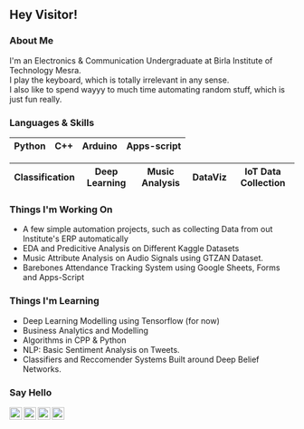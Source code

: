 ## Hey Visitor!

### About Me
I'm an Electronics & Communication Undergraduate at Birla Institute of Technology Mesra.  
I play the keyboard, which is totally irrelevant in any sense.  
I also like to spend wayyy to much time automating random stuff, which is just fun really. 

### Languages & Skills
Python | C++ | Arduino | Apps-script
| ---    | --- |  ---  | ---

| Classification 	| Deep Learning 	| Music Analysis 	| DataViz 	| IoT Data Collection 	|
|----------------	|---------------	|----------------	|---------	|---------------------	|

### Things I'm Working On
* A few simple automation projects, such as collecting Data from out Institute's ERP automatically
* EDA and Predicitive Analysis on Different Kaggle Datasets
* Music Attribute Analysis on Audio Signals using GTZAN Dataset.
* Barebones Attendance Tracking System using Google Sheets, Forms and Apps-Script

### Things I'm Learning
* Deep Learning Modelling using Tensorflow (for now)
* Business Analytics and Modelling
* Algorithms in CPP & Python
* NLP: Basic Sentiment Analysis on Tweets.
* Classifiers and Reccomender Systems Built around Deep Belief Networks.

### Say Hello
<p align="centre">
<a href="https://twitter.com/I5H44N">
    <img alt="Twitter" align="left" width="22px" padding:"10" src="https://cdn.jsdelivr.net/npm/simple-icons@v3/icons/twitter.svg" />
</a>
<a href="https://www.kaggle.com/ishaanaditya">
    <img alt="Kaggle" align="left" width="22px" padding:"50px" src="https://cdn.jsdelivr.net/npm/simple-icons@v3/icons/kaggle.svg" />
</a>
 
  
  
<a href="mailto:ishaanaditya.v@gmail.com">
    <img alt="Mail" align="left" width="22px" padding:"50px" src="https://cdn.jsdelivr.net/npm/simple-icons@v3/icons/gmail.svg" />
</a>
  
<a href="https://www.linkedin.com/in/ishaan-aditya/">
    <img alt="LinkedIn" align="left" width="22px" padding:"50px" src="https://cdn.jsdelivr.net/npm/simple-icons@v3/icons/linkedin.svg" />
</a>
</p>
